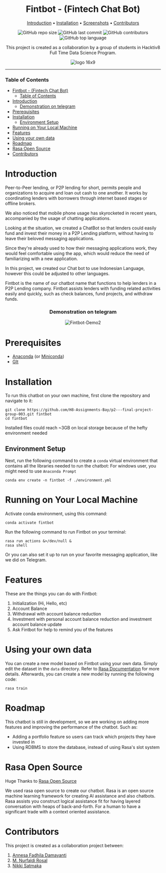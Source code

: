 <!-- [![Open in Visual Studio Code](https://classroom.github.com/assets/open-in-vscode-c66648af7eb3fe8bc4f294546bfd86ef473780cde1dea487d3c4ff354943c9ae.svg)](https://classroom.github.com/online_ide?assignment_repo_id=8070902&assignment_repo_type=AssignmentRepo) -->

<div align="center">

# Fintbot - (Fintech Chat Bot)

[Introduction](#introduction) • [Installation](#installation) • [Screenshots](#demonstration-on-telegram) • [Contributors](#contributors)

![GitHub repo size](https://img.shields.io/github/repo-size/H8-Assignments-Bay/p2---final-project-group-003)
![GitHub last commit](https://img.shields.io/github/last-commit/H8-Assignments-Bay/p2---final-project-group-003)
![GitHub contributors](https://img.shields.io/github/contributors/H8-Assignments-Bay/p2---final-project-group-003)
![GitHub top language](https://img.shields.io/github/languages/top/H8-Assignments-Bay/p2---final-project-group-003)

This project is created as a collaboration by a group of students in Hacktiv8 Full Time Data Science Program.

![logo 16x9](https://user-images.githubusercontent.com/69398229/177583344-779813fd-056d-425a-b104-0daff8fd96e4.png)
</div>

---

### Table of Contents
- [Fintbot - (Fintech Chat Bot)](#fintbot---fintech-chat-bot)
    - [Table of Contents](#table-of-contents)
- [Introduction](#introduction)
    - [Demonstration on telegram](#demonstration-on-telegram)
- [Prerequisites](#prerequisites)
- [Installation](#installation)
  - [Environment Setup](#environment-setup)
- [Running on Your Local Machine](#running-on-your-local-machine)
- [Features](#features)
- [Using your own data](#using-your-own-data)
- [Roadmap](#roadmap)
- [Rasa Open Source](#rasa-open-source)
- [Contributors](#contributors)

# Introduction

Peer-to-Peer lending, or P2P lending for short, permits people and organizations to acquire and loan out cash to one another. It works by coordinating lenders with borrowers through internet based stages or offline brokers.

We also noticed that mobile phone usage has skyrocketed in recent years, accompanied by the usage of chatting applications.

Looking at the situation, we created a ChatBot so that lenders could easily fund and invest their money in a P2P Lending platform, without having to leave their beloved messaging applications.

Since they're already used to how their messaging applications work, they would feel comfortable using the app, which would reduce the need of familiarizing with a new application.

In this project, we created our Chat bot to use Indonesian Language, however this could be adjusted to other languages.

Fintbot is the name of our chatbot name that functions to help lenders in a P2P Lending company. Fintbot assists lenders with funding related activities easily and quickly, such as check balances, fund projects, and withdraw funds.

<div align="center">

### Demonstration on telegram

![Fintbot-Demo2](https://user-images.githubusercontent.com/69398229/177583069-f7bbfd85-ab93-438e-9e04-1d972e8e80d6.gif)
</div>

# Prerequisites
- [Anaconda](https://www.anaconda.com/products/distribution) (or [Miniconda](https://docs.conda.io/en/latest/miniconda.html))
- [GIt](https://git-scm.com/downloads)
# Installation

To run this chatbot on your own machine, first clone the repository and navigate to it:
```
git clone https://github.com/H8-Assignments-Bay/p2---final-project-group-003.git fintbot
cd fintbot
```
Installed files could reach ~3GB on local storage because of the hefty environment needed

## Environment Setup

Next, run the following command to create a `conda` virtual environment that contains all the libraries needed to run the chatbot:
For windows user, you might need to use `Anaconda Prompt`

```
conda env create -n fintbot -f ./environment.yml
```

# Running on Your Local Machine

Activate conda environment, using this command:
```
conda activate fintbot
```

Run the following command to run Fintbot on your terminal:
```
rasa run actions &>/dev/null &
rasa shell
```

Or you can also set it up to run on your favorite messaging application, like we did on Telegram.

# Features

These are the things you can do with Fintbot:
1. Initialization (Hi, Hello, etc)
2. Account Balance
3. Withdrawal with account balance reduction
4. Investment with personal account balance reduction and investment account balance update
5. Ask Fintbot for help to remind you of the features

# Using your own data

You can create a new model based on Fintbot using your own data. Simply edit the dataset in the `data` directory. Refer to [Rasa Documentation](https://rasa.com/docs/rasa/) for more details. Afterwards, you can create a new model by running the following code:

```
rasa train
```

# Roadmap

This chatbot is still in development, so we are working on adding more features and improving the performance of the chatbot. Such as:
- Adding a portfolio feature so users can track which projects they have invested in
- Using RDBMS to store the database, instead of using Rasa's slot system

# Rasa Open Source 

Huge Thanks to [Rasa Open Source](https://github.com/RasaHQ/rasa)

We used rasa open source to create our chatbot. Rasa is an open source machine learning framework for creating AI assistance and also chatbots. Rasa assists you construct logical assistance fit for having layered conversation with heaps of back-and-forth. For a human to have a significant trade with a context oriented assistance. 

# Contributors

This project is created as a collaboration project between:
1. [Annesa Fadhila Damayanti](https://github.com/Nurfaldi)
2. [M. Nurfaldi Rosal](https://github.com/nesafadhila)
3. [Nikki Satmaka](https://github.com/NikkiSatmaka)
